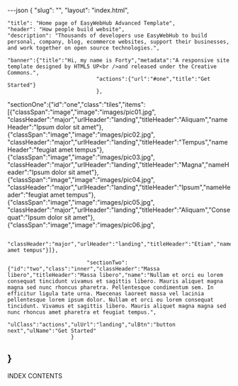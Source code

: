---json
{
    "slug": "",
    "layout": "index.html",

    "title": "Home page of EasyWebHub Advanced Template",
    "header": "How people build website",
    "description": "Thousands of developers use EasyWebHub to build personal, company, blog, ecommerce websites, support their businesses, and work together on open source technologies.",
  
    "banner":{"title":"Hi, my name is Forty","metadata":"A responsive site template designed by HTML5 UP<br />and released under the Creative Commons.",
                                "actions":{"url":"#one","title":"Get Started"}
                                },
  "sectionOne":{"id":"one","class":"tiles","items":[{"classSpan":"image","image":"images/pic01.jpg",
                             "classHeader":"major","urlHeader":"landing","titleHeader":"Aliquam","nameHeader":"Ipsum dolor sit amet"},
                             {"classSpan":"image","image":"images/pic02.jpg",
                             "classHeader":"major","urlHeader":"landing","titleHeader":"Tempus","nameHeader":"feugiat amet tempus"},
                             {"classSpan":"image","image":"images/pic03.jpg",
                             "classHeader":"major","urlHeader":"landing","titleHeader":"Magna","nameHeader":"Ipsum dolor sit amet"},
                             {"classSpan":"image","image":"images/pic04.jpg",
                             "classHeader":"major","urlHeader":"landing","titleHeader":"Ipsum","nameHeader":"feugiat amet tempus"},
                             {"classSpan":"image","image":"images/pic05.jpg",
                             "classHeader":"major","urlHeader":"landing","titleHeader":"Aliquam","Consequat":"Ipsum dolor sit amet"},
                             {"classSpan":"image","image":"images/pic06.jpg",

                             "classHeader":"major","urlHeader":"landing","titleHeader":"Etiam","nameHeader":"feugiat amet tempus"}]},
                             
                             "sectionTwo":{"id":"two","class":"inner","classHeader":"Massa libero","titleHeader":"Massa libero","name":"Nullam et orci eu lorem consequat tincidunt vivamus et sagittis libero. Mauris aliquet magna magna sed nunc rhoncus pharetra. Pellentesque condimentum sem. In efficitur ligula tate urna. Maecenas laoreet massa vel lacinia pellentesque lorem ipsum dolor. Nullam et orci eu lorem consequat tincidunt. Vivamus et sagittis libero. Mauris aliquet magna magna sed nunc rhoncus amet pharetra et feugiat tempus.",
                        "ulClass":"actions","ulUrl":"landing","ulBtn":"button next","ulName":"Get Started" 
                        }
}
---
INDEX CONTENTS